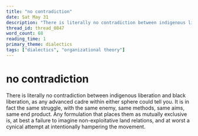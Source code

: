 ```yaml
---
title: "no contradiction"
date: Sat May 31
description: "There is literally no contradiction between indigenous liberation and black liberation, as any advanced cadre within either sphere could tell you."
thread_id: thread_0847
word_count: 68
reading_time: 1
primary_theme: dialectics
tags: ["dialectics", "organizational theory"]
---
```


# no contradiction

There is literally no contradiction between indigenous liberation and black liberation, as any advanced cadre within either sphere could tell you. It is in fact the same struggle, with the same enemy, same methods, same aims, same end product. Any formulation that places them as mutually exclusive is, at best a failure to imagine non-exploitative land relations, and at worst a cynical attempt at intentionally hampering the movement.